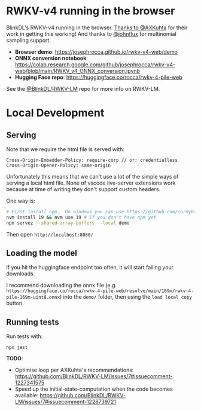 # RWKV-v4 running in the browser
BlinkDL's RWKV-v4 running in the browser. [Thanks to @AXKuhta](https://github.com/BlinkDL/RWKV-LM/issues/7#issuecomment-1221261944) for their work in getting this working! And thanks to [@johnflux](https://github.com/josephrocca/rwkv-v4-web/pull/4) for multinomial sampling support.

* **Browser demo**: https://josephrocca.github.io/rwkv-v4-web/demo
* **ONNX conversion notebook**: https://colab.research.google.com/github/josephrocca/rwkv-v4-web/blob/main/RWKV_v4_ONNX_conversion.ipynb
* **Hugging Face repo**: https://huggingface.co/rocca/rwkv-4-pile-web

See the [@BlinkDL/RWKV-LM](https://github.com/BlinkDL/RWKV-LM) repo for more info on RWKV-LM.

# Local Development

## Serving

Note that we require the html file is served with:

```
Cross-Origin-Embedder-Policy: require-corp // or: credentialless
Cross-Origin-Opener-Policy: same-origin
```

Unfortunately this means that we can't use a lot of the simple ways of serving a local html file.  None of vscode live-server extensions work because at
time of writing they don't support custom headers.

One way is:
```sh
# First install npm.  On windows you can use https://github.com/coreybutler/nvm-windows/releases then restart vscode
nvm install 19 && nvm use 19 # If you don't have npm yet
npx servez --shared-array-buffers --local demo 
```

Then open `http://localhost:8080/`

## Loading the model

If you hit the huggingface endpoint too often, it will start failing your downloads.

I recommend downloading the onnx file (e.g. `https://huggingface.co/rocca/rwkv-4-pile-web/resolve/main/169m/rwkv-4-pile-169m-uint8.onnx`) into the `demo/` folder, then using the `load local copy` button.

## Running tests

Run tests with:

```
npx jest
```

**TODO**:
* Optimise loop per AXKuhta's recommendations: https://github.com/BlinkDL/RWKV-LM/issues/7#issuecomment-1227341575
* Speed up the initial-state-computation when the code becomes available: https://github.com/BlinkDL/RWKV-LM/issues/7#issuecomment-1228739721
